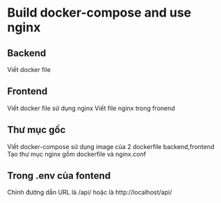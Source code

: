 # Build docker-compose and use nginx

## Backend

Viết docker file

## Frontend

Viết docker file sử dụng nginx
Viết file nginx trong fronend

## Thư mục gốc

Viết docker-compose sử dụng image của 2 dockerfile backend,frontend
Tạo thư mục nginx gồm dockerfile và nginx.conf

## Trong .env của fontend

Chỉnh đường dẫn URL là /api/ hoặc là http://localhost/api/
